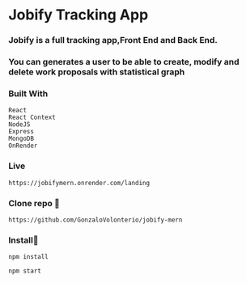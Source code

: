 # Jobify Tracking App

### Jobify is a full tracking app,Front End and Back End.
### You can generates a user to be able to create, modify and delete work proposals with statistical graph 

### Built With

```
React
React Context
NodeJS
Express
MongoDB
OnRender

```
### Live

```
https://jobifymern.onrender.com/landing

```
### Clone repo 🔧

```
https://github.com/GonzaloVolonterio/jobify-mern

```
### Install🔧

```
npm install 

npm start 
```
